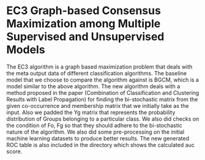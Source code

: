 # EC3 Graph-based Consensus Maximization among Multiple Supervised and Unsupervised Models


The EC3 algorithm is a graph based maximization problem that deals with the meta output data of different classification algorithms. The baseline model that we choose to compare the algorithm against is BGCM, which is a model similar to the above algorithm. 
The new algorithm deals with a method proposed in the paper (Combination of Classification and Clustering Results with Label Propagation) for finding the bi-stochastic matrix from the given co-occurrence and membership matrix that we initially take as the input. 
Also we padded the Yg matrix that represents the probability distribution of Groups belonging to a particular class. We also did checks on the condition of Fo, Fg so that they should adhere to the bi-stochastic nature of the algorithm. We also did some pre-processing on the initial machine learning datasets to produce better results.
The new generated ROC table is also included in the directory which shows the calculated auc score.



